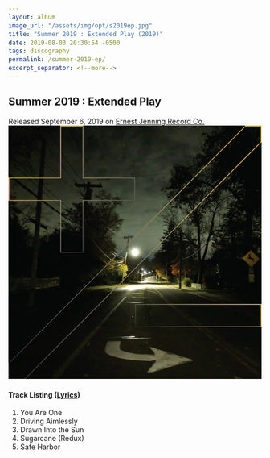 ```yaml
---
layout: album
image_url: "/assets/img/opt/s2019ep.jpg"
title: "Summer 2019 : Extended Play (2019)"
date: 2019-08-03 20:30:54 -0500
tags: discography
permalink: /summer-2019-ep/
excerpt_separator: <!--more-->
---
```


<!--more-->

## Summer 2019 : Extended Play

<div id="release-info">
    Released September 6, 2019 on <a href="https://ejrc.com">Ernest Jenning Record Co.</a>
</div>

<div id="container">
    <div id="release-container">
        <div id="artwork">
            <a href="/assets/img/full/s2019ep.jpg" alt="Full res version"><img src="/assets/img/opt/s2019ep.jpg"/></a>
        </div>
        <div id="tracklist">
            <h4>Track Listing (<a href="/lyrics/#summer-2019-extended-play-album">Lyrics</a>)</h4>
            <ol>
                <li>You Are One</li>
                <li>Driving Aimlessly</li>
                <li>Drawn Into the Sun</li>
                <li>Sugarcane (Redux)</li>
                <li>Safe Harbor</li>
            </ol>
        </div>
    </div>
</div>
